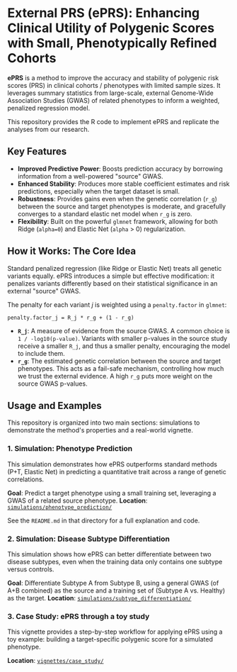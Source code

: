 # External PRS (ePRS): Enhancing Clinical Utility of Polygenic Scores with Small, Phenotypically Refined Cohorts

**ePRS** is a method to improve the accuracy and stability of polygenic risk scores (PRS) in clinical cohorts / phenotypes with limited sample sizes. It leverages summary statistics from large-scale, external Genome-Wide Association Studies (GWAS) of related phenotypes to inform a weighted, penalized regression model.

This repository provides the R code to implement ePRS and replicate the analyses from our research.

## Key Features

- **Improved Predictive Power**: Boosts prediction accuracy by borrowing information from a well-powered "source" GWAS.
- **Enhanced Stability**: Produces more stable coefficient estimates and risk predictions, especially when the target dataset is small.
- **Robustness**: Provides gains even when the genetic correlation (`r_g`) between the source and target phenotypes is moderate, and gracefully converges to a standard elastic net model when `r_g` is zero.
- **Flexibility**: Built on the powerful `glmnet` framework, allowing for both Ridge (`alpha=0`) and Elastic Net (`alpha` > 0) regularization.

## How it Works: The Core Idea

Standard penalized regression (like Ridge or Elastic Net) treats all genetic variants equally. ePRS introduces a simple but effective modification: it penalizes variants differently based on their statistical significance in an external "source" GWAS.

The penalty for each variant *j* is weighted using a `penalty.factor` in `glmnet`:

`penalty.factor_j = R_j * r_g + (1 - r_g)`

- **`R_j`**: A measure of evidence from the source GWAS. A common choice is `1 / -log10(p-value)`. Variants with smaller p-values in the source study receive a smaller `R_j`, and thus a smaller penalty, encouraging the model to include them.
- **`r_g`**: The estimated genetic correlation between the source and target phenotypes. This acts as a fail-safe mechanism, controlling how much we trust the external evidence. A high `r_g` puts more weight on the source GWAS p-values.

## Usage and Examples

This repository is organized into two main sections: simulations to demonstrate the method's properties and a real-world vignette.

### 1. Simulation: Phenotype Prediction

This simulation demonstrates how ePRS outperforms standard methods (P+T, Elastic Net) in predicting a quantitative trait across a range of genetic correlations.

**Goal**: Predict a target phenotype using a small training set, leveraging a GWAS of a related source phenotype.
**Location**: [`simulations/phenotype_prediction/`](simulations/phenotype_prediction/)

See the `README.md` in that directory for a full explanation and code.

### 2. Simulation: Disease Subtype Differentiation

This simulation shows how ePRS can better differentiate between two disease subtypes, even when the training data only contains one subtype versus controls.

**Goal**: Differentiate Subtype A from Subtype B, using a general GWAS (of A+B combined) as the source and a training set of (Subtype A vs. Healthy) as the target.
**Location**: [`simulations/subtype_differentiation/`](simulations/subtype_differentiation/)

### 3. Case Study: ePRS through a toy study

This vignette provides a step-by-step workflow for applying ePRS using a toy example: building a target-specific polygenic score for a simulated phenotype.

**Location**: [`vignettes/case_study/`](vignettes/case_study/)


